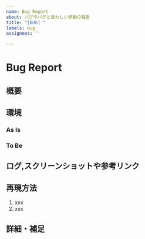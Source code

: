 ```yaml
---
name: Bug Report
about: バグやバグと疑わしい挙動の報告
title: "[BUG] "
labels: bug
assignees: ''

---
```


# Bug Report

## 概要
<!-- バグやバグと疑わしき挙動の概要 -->

## 環境
<!--OS,言語やライブラリのバージョンなど-->

### As Is
<!--今の挙動-->


### To Be
<!--期待する挙動-->


## ログ,スクリーンショットや参考リンク

## 再現方法
<!-- 再現方法を箇条書きで-->

1. xxx
1. xxx


## 詳細・補足
<!-- 破壊的な変更や順序性がある場合は影響範囲や手順を記載 -->
